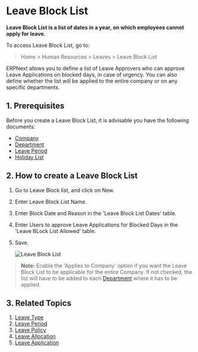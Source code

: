 # Leave Block List

**Leave Block List is a list of dates in a year, on which employees cannot apply for leave.**

 To access Leave Block List, go to:

> Home > Human Resources > Leaves > Leave Block List

ERPNext allows you to define a list of Leave Approvers who can approve Leave Applications on blocked days, in case of urgency. You can also define whether the list will be applied to the entire company or on any specific departments.

## 1. Prerequisites

Before you create a Leave Block List, it is advisable you have the following documents:

* [Company](/docs/v13/user/manual/en/setting-up/company-setup)
* [Department](/docs/v13/user/manual/en/human-resources/department)
* [Leave Period](/docs/v13/user/manual/en/human-resources/leave-period)
* [Holiday List](/docs/v13/user/manual/en/human-resources/holiday-list)


## 2. How to create a Leave Block List

1. Go to Leave Block list, and click on New.
1. Enter Leave Block List Name.
1. Enter Block Date and Reason in the 'Leave Block List Dates' table.
1. Enter Users to approve Leave Applications for Blocked Days in the 'Leave BLock List Allowed' table.
1. Save.


    <img class="screenshot" alt="Leave Block List"
    src="{{docs_base_url}}/assets/img/human-resources/leave-block-list.png">

> **Note:** Enable the 'Applies to Company' option if you want the Leave Block List to be applicable for the entire Company. If not checked, the list will have to be added to each [Department](/docs/v13/user/manual/en/human-resources/department) where it has to be applied.


## 3. Related Topics

1. [Leave Type](/docs/v13/user/manual/en/human-resources/leave-type)
1. [Leave Period](/docs/v13/user/manual/en/human-resources/leave-period)
1. [Leave Policy](/docs/v13/user/manual/en/human-resources/leave-policy)
1. [Leave Allocation](/docs/v13/user/manual/en/human-resources/leave-allocation)
1. [Leave Application](/docs/v13/user/manual/en/human-resources/leave-application)

